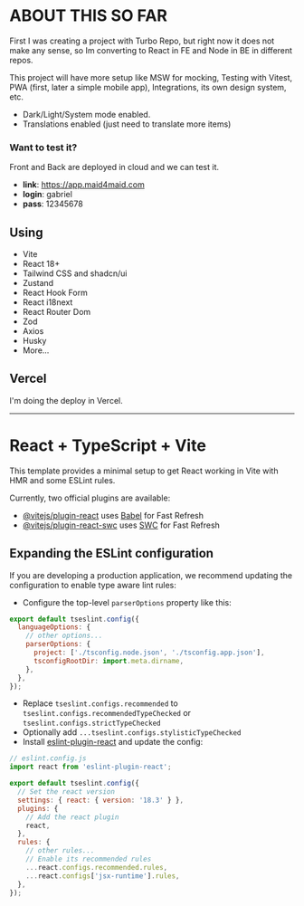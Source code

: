 # ABOUT THIS SO FAR

First I was creating a project with Turbo Repo, but right now it does not make any sense, so Im converting to React in FE and Node in BE in different repos.

This project will have more setup like MSW for mocking, Testing with Vitest, PWA (first, later a simple mobile app), Integrations, its own design system, etc.

- Dark/Light/System mode enabled.
- Translations enabled (just need to translate more items)

### Want to test it?

Front and Back are deployed in cloud and we can test it.

- **link**: https://app.maid4maid.com
- **login**: gabriel
- **pass**: 12345678

## Using

- Vite
- React 18+
- Tailwind CSS and shadcn/ui
- Zustand
- React Hook Form
- React i18next
- React Router Dom
- Zod
- Axios
- Husky
- More...

## Vercel

I'm doing the deploy in Vercel.

---

# React + TypeScript + Vite

This template provides a minimal setup to get React working in Vite with HMR and some ESLint rules.

Currently, two official plugins are available:

- [@vitejs/plugin-react](https://github.com/vitejs/vite-plugin-react/blob/main/packages/plugin-react/README.md) uses [Babel](https://babeljs.io/) for Fast Refresh
- [@vitejs/plugin-react-swc](https://github.com/vitejs/vite-plugin-react-swc) uses [SWC](https://swc.rs/) for Fast Refresh

## Expanding the ESLint configuration

If you are developing a production application, we recommend updating the configuration to enable type aware lint rules:

- Configure the top-level `parserOptions` property like this:

```js
export default tseslint.config({
  languageOptions: {
    // other options...
    parserOptions: {
      project: ['./tsconfig.node.json', './tsconfig.app.json'],
      tsconfigRootDir: import.meta.dirname,
    },
  },
});
```

- Replace `tseslint.configs.recommended` to `tseslint.configs.recommendedTypeChecked` or `tseslint.configs.strictTypeChecked`
- Optionally add `...tseslint.configs.stylisticTypeChecked`
- Install [eslint-plugin-react](https://github.com/jsx-eslint/eslint-plugin-react) and update the config:

```js
// eslint.config.js
import react from 'eslint-plugin-react';

export default tseslint.config({
  // Set the react version
  settings: { react: { version: '18.3' } },
  plugins: {
    // Add the react plugin
    react,
  },
  rules: {
    // other rules...
    // Enable its recommended rules
    ...react.configs.recommended.rules,
    ...react.configs['jsx-runtime'].rules,
  },
});
```
